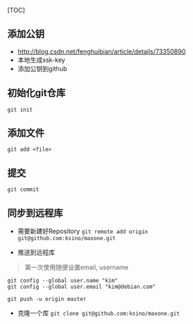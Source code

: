 [TOC]

## 添加公钥
* <http://blog.csdn.net/fenghuibian/article/details/73350890>
* 本地生成ssk-key
* 添加公钥到github

## 初始化git仓库
`git init`

## 添加文件
`git add <file>`

## 提交
`git commit`

## 同步到远程库
* 需要新建好Repository
`git remote add origin git@github.com:ksino/maxone.git`

* 推送到远程库

> 第一次使用随便设置email, username

```
git config --global user.name "kim"
git config --global user.email "kim@debian.com"
```
`git push -u origin master`

* 克隆一个库
`git clone git@github.com:ksino/maxone.git`
